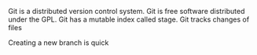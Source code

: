 Git is a distributed version control system.
Git is free software distributed under the GPL.
Git has a mutable index called stage.
Git tracks changes of files

Creating a new branch is quick